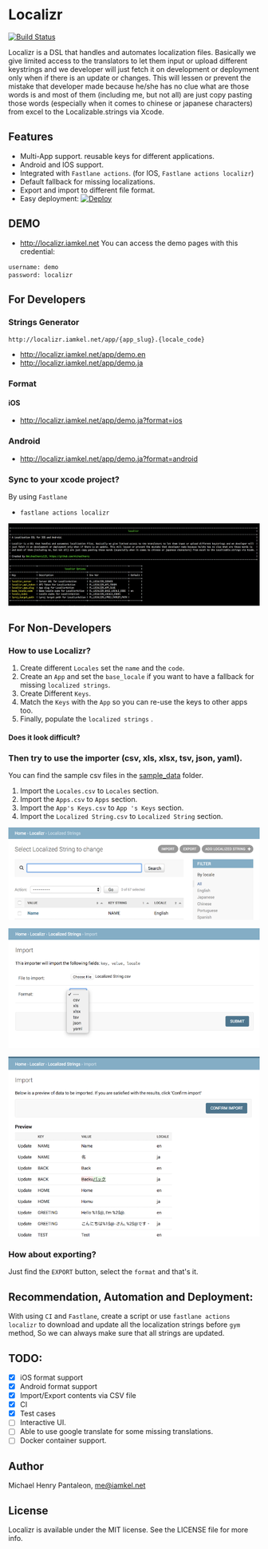 # Localizr

[![Build Status](https://travis-ci.org/michaelhenry/Localizr.svg?branch=master)](https://travis-ci.org/michaelhenry/Localizr)

Localizr is a DSL that handles and automates localization files. Basically we give limited access to the translators to let them input or upload different keystrings and we developer will just fetch it on development or deployment only when if there is an update or changes. This will lessen or prevent the mistake that developer made because he/she has no clue what are those words is and most of them (including me, but not all) are just copy pasting those words (especially when it comes to chinese or japanese characters) from excel to the Localizable.strings via Xcode.
      

## Features
- Multi-App support. reusable keys for different applications.
- Android and IOS support.
- Integrated with `Fastlane actions`. (for IOS, `Fastlane actions localizr`) 
- Default fallback for missing localizations.
- Export and import to different file format.
- Easy deployment: [![Deploy](https://www.herokucdn.com/deploy/button.svg)](https://heroku.com/deploy?template=https://github.com/michaelhenry/localizr)

## DEMO
- http://localizr.iamkel.net
You can access the demo pages with this credential:
```
username: demo
password: localizr
```


## For Developers
### Strings Generator
```
http://localizr.iamkel.net/app/{app_slug}.{locale_code}
```
- http://localizr.iamkel.net/app/demo.en
- http://localizr.iamkel.net/app/demo.ja

### Format
#### iOS
- http://localizr.iamkel.net/app/demo.ja?format=ios

### Android
- http://localizr.iamkel.net/app/demo.ja?format=android

### Sync to your xcode project?
By using `Fastlane`
- `fastlane actions localizr`

![fastlane actions localizr](docs/images/fastlane_actions_localizr.png)


## For Non-Developers
### How to use Localizr?

1. Create different `Locales` set the `name` and the `code`.
2. Create an `App` and set the `base_locale` if you want to have a fallback for missing `localized strings`.
3. Create Different `Keys`.
4. Match the `Keys` with the `App` so you can re-use the keys to other apps too.
5. Finally, populate the `localized strings` .


#### Does it look difficult? 
### Then try to use the importer (csv, xls, xlsx, tsv, json, yaml).
You can find the sample csv files in the [sample_data](/sample_data) folder.

1. Import the `Locales.csv` to `Locales` section.
2. Import the `Apps.csv` to `Apps` section.
3. Import the `App's Keys.csv` to `App 's Keys` section.
4. Import the `Localized String.csv` to `Localized String` section.

![import admin import](docs/images/admin_localized_strings_import.png)

![import button](docs/images/admin_import.png)

![import change diff](docs/images/admin_import_compare.png)


### How about exporting?
Just find the `EXPORT` button, select the `format` and that's it.


## Recommendation, Automation and Deployment:
With using `CI` and `Fastlane`, create a script or use `fastlane actions localizr` to download and update all the localization strings before `gym` method, So we can always make sure that all strings are updated. 


## TODO:

- [x] iOS format support
- [x] Android format support
- [x] Import/Export contents via CSV file
- [x] CI
- [x] Test cases
- [ ] Interactive UI.
- [ ] Able to use google translate for some missing translations.
- [ ] Docker container support.

## Author

Michael Henry Pantaleon, me@iamkel.net

## License

Localizr is available under the MIT license. See the LICENSE file for more info.

